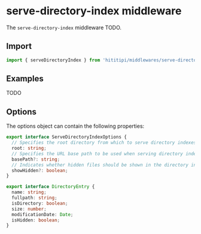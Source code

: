 # serve-directory-index middleware

The `serve-directory-index` middleware TODO.

## Import

```js
import { serveDirectoryIndex } from 'hititipi/middlewares/serve-directory-index/serve-directory-index.js';
```

## Examples

TODO

## Options

The options object can contain the following properties:

```ts
export interface ServeDirectoryIndexOptions {
  // Specifies the root directory from which to serve directory indexes
  root: string;
  // Specifies the URL base path to be used when serving directory indexes
  basePath?: string;
  // Indicates whether hidden files should be shown in the directory index
  showHidden?: boolean;
}

export interface DirectoryEntry {
  name: string;
  fullpath: string;
  isDirectory: boolean;
  size: number;
  modificationDate: Date;
  isHidden: boolean;
}
```
